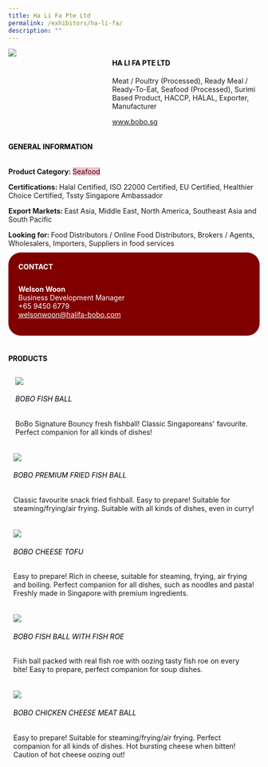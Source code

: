 ```yaml
---
title: Ha Li Fa Pte Ltd
permalink: /exhibitors/ha-li-fa/
description: ""
---
```

<head>
	<div class="flex-paragraph">
		<!--hi there! this is a comment and will provide you with instructional guides-->
		<!--insert booth number here!-->
		<p style="text-transform: uppercase"></p></div>
			<div class="flex-container" style="display: flex; flex-wrap: wrap;">
				<!--insert DOWNLOAD link of company logo between the " marks!-->
			<div class="card sgds" style="flex: 1 1 40%; display: block;"><img src="https://drive.google.com/uc?id=1rYEvlW1qLpsBuGgXYU78thTAcnWaUWZR&export=download"></div>
	<div class="card-sgds" style="flex: 1 1 58%; display: block; margin-left: 3px">
		<h4 style="text-transform: uppercase; color: black;"><!--insert the exhibitor's name between the <b> tags here--><b>Ha Li Fa Pte Ltd</b></h4><!--insert the exhibitor's description between the <p> tags here-->
		<p>Meat / Poultry (Processed), Ready Meal / Ready-To-Eat, Seafood (Processed), Surimi Based Product, HACCP, HALAL, Exporter, Manufacturer</p>
		<!--insert the exhibitor's website link, making sure there is "https:// www." present please. make sure the entire https link goes in between the " marks--><p><a href="http://www.bobo.sg/" target="_blank"><!--insert the www website link here (no need for https)-->www.bobo.sg</a></p>
	</div>
</div>
</head>

<body>
	<h4 style="text-transform: uppercase; color: black;"><b>General Information</b></h4>
		<div class="flex-container" style="display: flex; flex-wrap: wrap;">
			<div class="card sgds" style="flex: 1 1 65%; display: block; align-self: stretch">
			<div class="flex-paragraph">
			<p><b>Product Category: </b><span style=" background-color: pink; border-radius: 10 px;"><!--insert the exhibitor's pdt cat between the <p> tags here-->Seafood</span></p> 
				<p><b>Certifications: </b><!--insert all the exhibitor's certifications between the </b> and </p> here-->Halal Certified, ISO 22000 Certified, EU Certified, Healthier Choice Certified, Tssty Singapore Ambassador</p>
			<p><b>Export Markets: </b><!--insert all the exhibitor's export markets between the </b> and </p> here-->East Asia, Middle East, North America, Southeast Asia and South Pacific</p>
			<p style="margin-bottom: 10px;"><b>Looking for: </b><!--insert all the exhibitor's potential business partners between the </b> and </p> here-->Food Distributors / Online Food Distributors, Brokers / Agents, Wholesalers, Importers, Suppliers in food services</p>
			</div>
		</div>
		<div class="card sgds" style="flex: 1 1 35%; padding: 10px; display: block; background-color: maroon; border-radius: 25px; align-self: center;">
		<h4 style="color: white; margin-top: 10px; margin-left: 10px;">CONTACT</h4>
		<div class="flex-paragraph">
			<!--replace with exhibitor's: -->
			<p style="padding: 10px; color: white;"><b><!-- POC name-->Welson Woon</b><br><!-- designation-->Business Development Manager<br><!--contact number-->+65 9450 6779<br><!-- for linking purposes, insert their email after "mailto:"...--><a href="mailto:welsonwoon@halifa-bobo.com" style="color: white;"><!--...and also include the display email before </a> here-->welsonwoon@halifa-bobo.com</a></p>
		</div>
			</div>
		</div>
	<br>
		<h4 style="text-transform: uppercase; color: black;"><b>products</b></h4>
<div style="display: flex; flex-wrap: wrap;">
  <div class="card sgds" style="flex: 1 1 47%; margin: 10px; display: block;"><!--insert the exhibitor's DOWNLOAD image for product between the " marks here-->
	<div class="flex-image" style="display: block;"><img src="https://drive.google.com/u/0/uc?id=19S2uXUcO0u5bdfvXbJ7AWlq8afkw7DHK&export=download"></div>
	<div class="flex-paragraph">
		<h6 style="text-transform: uppercase; color: black;"><!--insert product name before </h6> and product description after <p>-->Bobo Fish Ball</h6>
		<p>BoBo Signature Bouncy fresh fishball! Classic Singaporeans' favourite. Perfect companion for all kinds of dishes!</p></div>
	</div>
		<div class="card sgds" style="flex: 1 1 47%; margin: 10px; display: block;">
		<div class="flex-image" style="display: block;"><img src="https://drive.google.com/u/0/uc?id=1wvUOS8YySx0uYgo02Mxr7DYnGIa86XMx&export=download"></div>
	<div class="flex-paragraph">
		<h6 style="text-transform: uppercase; color: black;">  
Bobo Premium Fried Fish Ball</h6>
		<p>Classic favourite snack fried fishball. Easy to prepare! Suitable for steaming/frying/air frying. Suitable with all kinds of dishes, even in curry!</p></div>
	</div>
		<div class="card sgds" style="flex: 1 1 47%; margin: 10px; display: block;">
		<div class="flex-image" style="display: block;"><img src="https://drive.google.com/u/0/uc?id=1cEqcmPk1-NrDsMujtxkxeq839tZJbyEV&export=download"></div>
	<div class="flex-paragraph">
		<h6 style="text-transform: uppercase; color: black;">Bobo Cheese Tofu</h6>
		<p>Easy to prepare! Rich in cheese, suitable for steaming, frying, air frying and boiling. Perfect companion for all dishes, such as noodles and pasta! Freshly made in Singapore with premium ingredients.</p></div>
		</div>
		<div class="card sgds" style="flex: 1 1 47%; margin: 10px; display: block;">
		<div class="flex-image" style="display: block;"><img src="https://drive.google.com/uc?id=1yOR4ogSVM_okCeUfqLizv0KHVTO4NC0T&export=download"></div>
	<div class="flex-paragraph">
		<h6 style="text-transform: uppercase; color: black;">Bobo Fish Ball with Fish Roe</h6>
		<p>Fish ball packed with real fish roe with oozing tasty fish roe on every bite! Easy to prepare, perfect companion for soup dishes.</p></div>
	</div>
		<div class="card sgds" style="flex: 1 1 47%; margin: 10px; display: block;">
		<div class="flex-image" style="display: block;"><img src="https://drive.google.com/uc?id=1B7qwOFkcEnsrmUZCQiDozy-jbSS5DhXY&export=download"></div>
	<div class="flex-paragraph">
		<h6 style="text-transform: uppercase; color: black;">Bobo Chicken Cheese Meat Ball</h6>
		<p>Easy to prepare! Suitable for steaming/frying/air frying. Perfect companion for all kinds of dishes. Hot bursting cheese when bitten! Caution of hot cheese oozing out!</p></div>
	</div>
	<!--don't delete these 2 tags. double check how the layout looks on the right too and lemme know if there are any problems! thank u so much for ur hardwork!-->
	</div>
</body>
